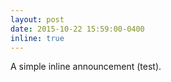 ```yaml
---
layout: post
date: 2015-10-22 15:59:00-0400
inline: true
---
```


A simple inline announcement (test).